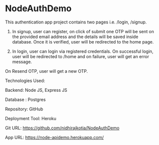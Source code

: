 # NodeAuthDemo

This authentication app project contains two pages i.e. /login, /signup.

1. In signup, user can register, on click of submit one OTP will be sent on the provided email address and the details will be saved inside database. Once it is verified, user will be redirected to the home page.

2. In login, user can login via registered credentials. On successful login, user will be redirected to /home and on failure, user will get an error message.

On Resend OTP, user will get a new OTP.

Technologies Used:

Backend: Node JS, Express JS

Database : Postgres

Repository: GitHub

Deployment Tool: Heroku


Git URL: https://github.com/nidhirajkotia/NodeAuthDemo

App URL: https://node-apidemo.herokuapp.com/

